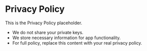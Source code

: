 # Privacy Policy

This is the Privacy Policy placeholder.

- We do not share your private keys.
- We store necessary information for app functionality.
- For full policy, replace this content with your real privacy policy.
